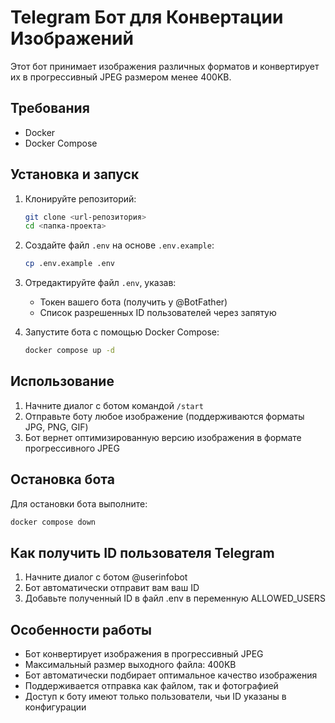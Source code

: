 # Telegram Бот для Конвертации Изображений

Этот бот принимает изображения различных форматов и конвертирует их в прогрессивный JPEG размером менее 400KB.

## Требования

- Docker
- Docker Compose

## Установка и запуск

1. Клонируйте репозиторий:
    ```bash
    git clone <url-репозитория>
    cd <папка-проекта>
    ```

2. Создайте файл `.env` на основе `.env.example`:
    ```bash
    cp .env.example .env
    ```

3. Отредактируйте файл `.env`, указав:
    - Токен вашего бота (получить у @BotFather)
    - Список разрешенных ID пользователей через запятую

4. Запустите бота с помощью Docker Compose:
    ```bash
    docker compose up -d
    ```

## Использование

1. Начните диалог с ботом командой `/start`
2. Отправьте боту любое изображение (поддерживаются форматы JPG, PNG, GIF)
3. Бот вернет оптимизированную версию изображения в формате прогрессивного JPEG

## Остановка бота

Для остановки бота выполните:

```bash
docker compose down
```

## Как получить ID пользователя Telegram

1. Начните диалог с ботом @userinfobot
2. Бот автоматически отправит вам ваш ID
3. Добавьте полученный ID в файл .env в переменную ALLOWED_USERS

## Особенности работы

- Бот конвертирует изображения в прогрессивный JPEG
- Максимальный размер выходного файла: 400KB
- Бот автоматически подбирает оптимальное качество изображения
- Поддерживается отправка как файлом, так и фотографией
- Доступ к боту имеют только пользователи, чьи ID указаны в конфигурации